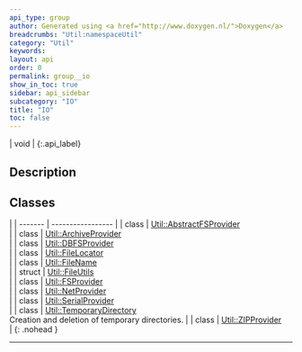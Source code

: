 ```yaml
---
api_type: group
author: Generated using <a href="http://www.doxygen.nl/">Doxygen</a>
breadcrumbs: "Util:namespaceUtil"
category: "Util"
keywords: 
layout: api
order: 0
permalink: group__io
show_in_toc: true
sidebar: api_sidebar
subcategory: "IO"
title: "IO"
toc: false
---
```


| void |
{:.api_label}

## Description





## Classes

|
| ------- | ----------------- |
| class | [Util::AbstractFSProvider](classUtil_1_1AbstractFSProvider) <br/>  |
| class | [Util::ArchiveProvider](classUtil_1_1ArchiveProvider) <br/>  |
| class | [Util::DBFSProvider](classUtil_1_1DBFSProvider) <br/>  |
| class | [Util::FileLocator](classUtil_1_1FileLocator) <br/>  |
| class | [Util::FileName](classUtil_1_1FileName) <br/>  |
| struct | [Util::FileUtils](structUtil_1_1FileUtils) <br/>  |
| class | [Util::FSProvider](classUtil_1_1FSProvider) <br/>  |
| class | [Util::NetProvider](classUtil_1_1NetProvider) <br/>  |
| class | [Util::SerialProvider](classUtil_1_1SerialProvider) <br/>  |
| class | [Util::TemporaryDirectory](classUtil_1_1TemporaryDirectory) <br/> Creation and deletion of temporary directories. |
| class | [Util::ZIPProvider](classUtil_1_1ZIPProvider) <br/>  |
{: .nohead }


-------------------------------------------------------------------

